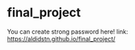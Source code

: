 # final_project

You can create strong password here!
link: https://aldidstn.github.io/final_project/
